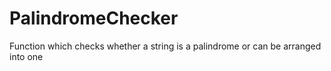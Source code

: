 # PalindromeChecker
Function which checks whether a string is a palindrome or can be arranged into one
